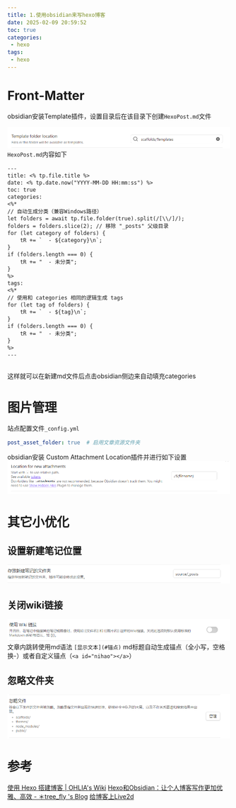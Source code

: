 ```yaml
---
title: 1.使用obsidian来写hexo博客
date: 2025-02-09 20:59:52
toc: true
categories:
 - hexo
tags:
 - hexo
---
```


# Front-Matter


obsidian安装Template插件，设置目录后在该目录下创建`HexoPost.md`文件

![](1.使用obsidian来写hexo博客/file-20250209211519799.png)
`HexoPost.md`内容如下
```
---
title: <% tp.file.title %>
date: <% tp.date.now("YYYY-MM-DD HH:mm:ss") %>
toc: true
categories:
<%*
// 自动生成分类（兼容Windows路径）
let folders = await tp.file.folder(true).split(/[\\/]/); 
folders = folders.slice(2); // 移除 "_posts" 父级目录
for (let category of folders) {
    tR += `  - ${category}\n`;
}
if (folders.length === 0) {
    tR += "  - 未分类";
}
%>
tags:
<%*
// 使用和 categories 相同的逻辑生成 tags
for (let tag of folders) {
    tR += `  - ${tag}\n`;
}
if (folders.length === 0) {
    tR += "  - 未分类";
}
%>
---


```

这样就可以在新建md文件后点击obsidian侧边来自动填充categories

# 图片管理
站点配置文件`_config.yml`
```yml
post_asset_folder: true  # 启用文章资源文件夹
```
obsidian安装 Custom Attachment Location插件并进行如下设置
![](1.使用obsidian来写hexo博客/file-20250209210939390.png)

# 其它小优化

## 设置新建笔记位置
![](1.使用obsidian来写hexo博客/file-20250209212128818.png)
## 关闭wiki链接
![](1.使用obsidian来写hexo博客/file-20250209212237730.png)
文章内跳转使用md语法
`[显示文本](#锚点)` 
md标题自动生成锚点（全小写，空格换-）或者自定义锚点（`<a id="nihao"></a>`）

## 忽略文件夹
![](1.使用obsidian来写hexo博客/file-20250209220830917.png)

# 参考
[使用 Hexo 搭建博客 | OHLIA's Wiki](https://ohlia.github.io/Wiki-site/wiki/Hexo/build-blog-by-hexo/)
[Hexo和Obsidian：让个人博客写作更加优雅、高效 - ＊tree_fly 's Blog](https://itreefly.com/posts/e5113722.html)
[给博客上Live2d](https://github.com/EYHN/hexo-helper-live2d/blob/master/README.zh-CN.md)
